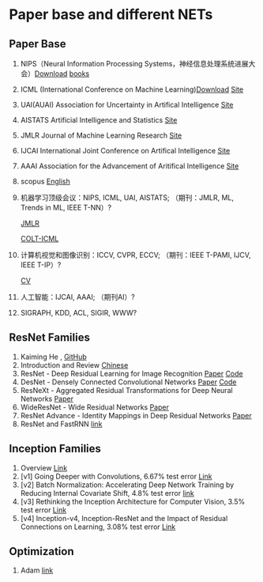 # Paper base and different NETs

## Paper Base

1. NIPS（Neural Information Processing Systems，神经信息处理系统进展大会）[Download](https://papers.nips.cc/) [books](http://books.nips.cc/)
1. ICML (International Conference on Machine Learning)[Download](http://proceedings.mlr.press/index.html)  [Site](https://icml.cc)
1. UAI(AUAI) Association for Uncertainty in Artifical Intelligence [Site](http://www.auai.org/)
1. AISTATS  Artificial Intelligence and Statistics [Site](http://www.aistats.org/)
1. JMLR  Journal of Machine Learning Research [Site](http://jmlr.org/)
1. IJCAI  International Joint Conference on Artifical Intelligence [Site](http://ijcai.org/)
1. AAAI  Association for the Advancement of Aritifical Intelligence [Site](http://www.aaai.org/home.html)
1. scopus [English](scopus.com)
1. 机器学习顶级会议：NIPS, ICML, UAI, AISTATS;  （期刊：JMLR, ML, Trends in ML, IEEE T-NN）?

   [JMLR](http://jmlr.csail.mit.edu/papers/)

   [COLT-ICML](http://www.cs.mcgill.ca/~colt2009/proceedings.html)

1. 计算机视觉和图像识别：ICCV, CVPR, ECCV;  （期刊：IEEE T-PAMI, IJCV, IEEE T-IP）?

   [CV](http://www.cvpapers.com/index.html)

1. 人工智能：IJCAI, AAAI; （期刊AI）?
1. SIGRAPH, KDD, ACL, SIGIR, WWW?

## ResNet Families

1. Kaiming He , [GitHub](https://github.com/KaimingHe)
1. Introduction and Review [Chinese](https://blog.csdn.net/shwan_ma/article/details/78163921)
1. ResNet - Deep Residual Learning for Image Recognition [Paper](https://arxiv.org/abs/1512.03385) [Code](https://github.com/KaimingHe/deep-residual-networks)
1. DesNet - Densely Connected Convolutional Networks [Paper](https://arxiv.org/abs/1608.06993) [Code](https://github.com/liuzhuang13/DenseNet)
1. ResNeXt - Aggregated Residual Transformations for Deep Neural Networks [Paper](https://arxiv.org/abs/1611.05431)
1. WideResNet - Wide Residual Networks [Paper](https://arxiv.org/abs/1605.07146)
1. ResNet Advance - Identity Mappings in Deep Residual Networks [Paper](https://github.com/KaimingHe/resnet-1k-layers)
1. ResNet and FastRNN [link](https://blog.csdn.net/lanran2/article/details/79057994)

## Inception Families

1. Overview [Link](https://blog.csdn.net/u014114990/article/details/52583912)
1. [v1] Going Deeper with Convolutions, 6.67% test error [Link](http://arxiv.org/abs/1409.4842)
1. [v2] Batch Normalization: Accelerating Deep Network Training by Reducing Internal Covariate Shift, 4.8% test error [link](http://arxiv.org/abs/1502.03167)
1. [v3] Rethinking the Inception Architecture for Computer Vision, 3.5% test error [Link](http://arxiv.org/abs/1512.00567)
1. [v4] Inception-v4, Inception-ResNet and the Impact of Residual Connections on Learning, 3.08% test error [Link](http://arxiv.org/abs/1602.07261)

## Optimization

1. Adam [link](https://arxiv.org/pdf/1412.6980.pdf)

